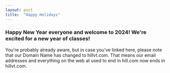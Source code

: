 ```yaml
---
layout: post
title:  "Happy Holidays"
---
```


### Happy New Year everyone and welcome to 2024! We're excited for a new year of classes!

You're probably already aware, but in case you've linked here, please note that our 
Domain Name has changed to hillvt.com. That means our email addresses and everything on 
the web at used to end in hill.com now ends in hillvt.com.

